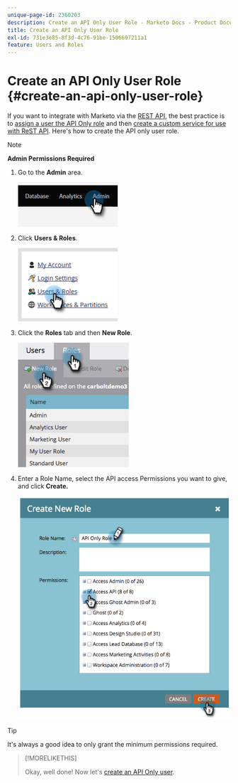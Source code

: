 ```yaml
---
unique-page-id: 2360203
description: Create an API Only User Role - Marketo Docs - Product Documentation
title: Create an API Only User Role
exl-id: 731e3e85-8f3d-4c76-91be-1506697211a1
feature: Users and Roles
---
```

# Create an API Only User Role {#create-an-api-only-user-role}

If you want to integrate with Marketo via the [REST API](https://developers.marketo.com/documentation/rest/), the best practice is to [assign a user the API Only role](/help/marketo/product-docs/administration/users-and-roles/create-an-api-only-user.md) and then [create a custom service for use with ReST API](/help/marketo/product-docs/administration/additional-integrations/create-a-custom-service-for-use-with-rest-api.md). Here's how to create the API only user role.

>[!NOTE]
>
>**Admin Permissions Required**

1. Go to the **Admin** area.

   ![](assets/create-an-api-only-user-role-1.png)

1. Click **Users & Roles**.

   ![](assets/create-an-api-only-user-role-2.png)

1. Click the **Roles** tab and then **New Role**.

   ![](assets/create-an-api-only-user-role-3.png)

1. Enter a Role Name, select the API access Permissions you want to give, and click **Create.**

   ![](assets/create-an-api-only-user-role-4.png)

>[!TIP]
>
>It's always a good idea to only grant the minimum permissions required.

>[!MORELIKETHIS]
>
>Okay, well done! Now let's [create an API Only user](/help/marketo/product-docs/administration/users-and-roles/create-an-api-only-user.md).
